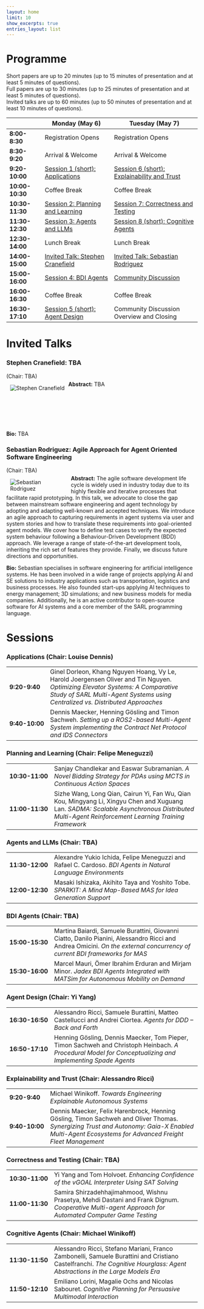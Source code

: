 ```yaml
---
layout: home
limit: 10
show_excerpts: true
entries_layout: list
---
```


# Programme
Short papers are up to 20 minutes (up to 15 minutes of presentation and at least 5 minutes of questions).   
Full papers are up to 30 minutes (up to 25 minutes of presentation and at least 5 minutes of questions).   
Invited talks are up to 60 minutes (up to 50 minutes of presentation and at least 10 minutes of questions).   

|                 | **Monday (May 6)**                                 | **Tuesday (May 7)**                                           |
|-----------------|----------------------------------------------------|---------------------------------------------------------------|
| **8:00-8:30**   | Registration Opens                                 | Registration Opens                                            |
| **8:30-9:20**   | Arrival & Welcome                                  | Arrival & Welcome                                             |
| **9:20-10:00**  | [Session 1 (short): Applications](#s1)             | [Session 6 (short): Explainability and Trust](#s6)            |
| **10:00-10:30** | Coffee Break                                       | Coffee Break                                                  |
| **10:30-11:30** | [Session 2: Planning and Learning](#s2)            | [Session 7: Correctness and Testing](#s7)                     |
| **11:30-12:30** | [Session 3: Agents and LLMs](#s3)                  | [Session 8 (short): Cognitive Agents](#s8)                    |
| **12:30-14:00** | Lunch Break                                        | Lunch Break                                                   |
| **14:00-15:00** | [Invited Talk: Stephen Cranefield](#talk1)         | [Invited Talk: Sebastian Rodriguez](#talk2)                   |
| **15:00-16:00** | [Session 4: BDI Agents](#s4)                       | [Community Discussion](https://forms.office.com/e/4MC4XtzVcb) |
| **16:00-16:30** | Coffee Break                                       | Coffee Break                                                  |
| **16:30-17:10** | [Session 5 (short): Agent Design](#s5)             | Community Discussion Overview and Closing                     |


# Invited Talks

### <a id="talk1"></a> **Stephen Cranefield: TBA**

(Chair: TBA)

<img src="{{ '/assets/images/stephen.jpg' | relative_url }}" alt="Stephen Cranefield" style="max-width: 150px; float: left; margin-left: 10px; margin-right: 10px;">

<p style="margin-top: -10px;"> <b>Abstract:</b> TBA </p>

<br><br><br><br><br>

**Bio:** TBA

### <a id="talk2"></a> **Sebastian Rodriguez: Agile Approach for Agent Oriented Software Engineering**

(Chair: TBA)

<img src="{{ '/assets/images/sebastian.jpg' | relative_url }}" alt="Sebastian Rodriguez" style="max-width: 150px; float: left; margin-left: 10px; margin-right: 10px;">

<p style="margin-top: -10px;"> <b>Abstract:</b> The agile software development life cycle is widely used in industry today due to its highly flexible and iterative processes that facilitate rapid prototyping. In this talk, we advocate to close the gap between mainstream software engineering and agent technology by adopting and adapting well-known and accepted techniques. We introduce an agile approach to capturing requirements in agent systems via user and system stories and how to translate these requirements into goal-oriented agent models. We cover how to define test cases to verify the expected system behaviour following a Behaviour-Driven Development (BDD) approach. We leverage a range of state-of-the-art development tools, inheriting the rich set of features they provide. Finally, we discuss future directions and opportunities. </p>

**Bio:** Sebastian specialises in software engineering for artificial intelligence systems. He has been involved in a wide range of projects applying AI and SE solutions to industry applications such as transportation, logistics and business processes. He also founded start-ups applying AI techniques to energy management; 3D simulations; and new business models for media companies. Additionally, he is an active contributor to open-source software for AI systems and a core member of the SARL programming language.

# Sessions

### <a id="s1"></a> **Applications (Chair: Louise Dennis)**

<table>
  <tr>
    <td NOWRAP><b>9:20-9:40</b></td>
    <td>Ginel Dorleon, Khang Nguyen Hoang, Vy Le, Harold Joergensen Oliver and Tin Nguyen. <em>Optimizing Elevator Systems: A Comparative Study of SARL Multi-Agent Systems using Centralized vs. Distributed Approaches</em></td>
  </tr>
  <tr>
    <td NOWRAP><b>9:40-10:00</b></td>
    <td>Dennis Maecker, Henning Gösling and Timon Sachweh. <em>Setting up a ROS2-based Multi-Agent System implementing the Contract Net Protocol and IDS Connectors</em></td>
  </tr>
</table>

### <a id="s2"></a> **Planning and Learning (Chair: Felipe Meneguzzi)**

<table>
  <tr>
    <td NOWRAP><b>10:30-11:00</b></td>
    <td>Sanjay Chandlekar and Easwar Subramanian. <em>A Novel Bidding Strategy for PDAs using MCTS in Continuous Action Spaces</em></td>
  </tr>
  <tr>
    <td NOWRAP><b>11:00-11:30</b></td>
    <td>Sizhe Wang, Long Qian, Cairun Yi, Fan Wu, Qian Kou, Mingyang Li, Xingyu Chen and Xuguang Lan. <em>SADMA: Scalable Asynchronous Distributed Multi-Agent Reinforcement Learning Training Framework</em></td>
  </tr>
</table>

### <a id="s3"></a> **Agents and LLMs (Chair: TBA)**

<table>
  <tr>
    <td NOWRAP><b>11:30-12:00</b></td>
    <td>Alexandre Yukio Ichida, Felipe Meneguzzi and Rafael C. Cardoso. <em>BDI Agents in Natural Language Environments</em></td>
  </tr>
  <tr>
    <td NOWRAP><b>12:00-12:30</b></td>
    <td>Masaki Ishizaka, Akihito Taya and Yoshito Tobe. <em>SPARKIT: A Mind Map-Based MAS for Idea Generation Support</em></td>
  </tr>
</table>

### <a id="s4"></a> **BDI Agents (Chair: TBA)**

<table>
  <tr>
    <td NOWRAP><b>15:00-15:30</b></td>
    <td>Martina Baiardi, Samuele Burattini, Giovanni Ciatto, Danilo Pianini, Alessandro Ricci and Andrea Omicini. <em>On the external concurrency of current BDI frameworks for MAS</em></td>
  </tr>
  <tr>
    <td NOWRAP><b>15:30-16:00</b></td>
    <td>Marcel Mauri, Ömer Ibrahim Erduran and Mirjam Minor. <em>Jadex BDI Agents Integrated with MATSim for Autonomous Mobility on Demand</em></td>
  </tr>
</table>

### <a id="s5"></a> **Agent Design (Chair: Yi Yang)**

<table>
  <tr>
    <td NOWRAP><b>16:30-16:50</b></td>
    <td>Alessandro Ricci, Samuele Burattini, Matteo Castellucci and Andrei Ciortea. <em>Agents for DDD – Back and Forth</em></td>
  </tr>
  <tr>
    <td NOWRAP><b>16:50-17:10</b></td>
    <td>Henning Gösling, Dennis Maecker, Tom Pieper, Timon Sachweh and Christoph Heinbach. <em>A Procedural Model for Conceptualizing and Implementing Spade Agents</em></td>
  </tr>
</table>

### <a id="s6"></a> **Explainability and Trust (Chair: Alessandro Ricci)**

<table>
  <tr>
    <td NOWRAP><b>9:20-9:40</b></td>
    <td>Michael Winikoff. <em>Towards Engineering Explainable Autonomous Systems</em></td>
  </tr>
  <tr>
    <td NOWRAP><b>9:40-10:00</b></td>
    <td>Dennis Maecker, Felix Harenbrock, Henning Gösling, Timon Sachweh and Oliver Thomas. <em>Synergizing Trust and Autonomy: Gaia-X Enabled Multi-Agent Ecosystems for Advanced Freight Fleet Management</em></td>
  </tr>
</table>

### <a id="s7"></a> **Correctness and Testing (Chair: TBA)**

<table>
  <tr>
    <td NOWRAP><b>10:30-11:00</b></td>
    <td>Yi Yang and Tom Holvoet. <em>Enhancing Confidence of the vGOAL Interpreter Using SAT Solving</em></td>
  </tr>
  <tr>
    <td NOWRAP><b>11:00-11:30</b></td>
    <td>Samira Shirzadehhajimahmood, Wishnu Prasetya, Mehdi Dastani and Frank Dignum. <em>Cooperative Multi-agent Approach for Automated Computer Game Testing</em></td>
  </tr>
</table>

### <a id="s8"></a> **Cognitive Agents (Chair: Michael Winikoff)**

<table>
  <tr>
    <td NOWRAP><b>11:30-11:50</b></td>
    <td>Alessandro Ricci, Stefano Mariani, Franco Zambonelli, Samuele Burattini and Cristiano Castelfranchi. <em>The Cognitive Hourglass: Agent Abstractions in the Large Models Era</em></td>
  </tr>
  <tr>
    <td NOWRAP><b>11:50-12:10</b></td>
    <td>Emiliano Lorini, Magalie Ochs and Nicolas Sabouret. <em>Cognitive Planning for Persuasive Multimodal Interaction</em></td>
  </tr>
</table>
